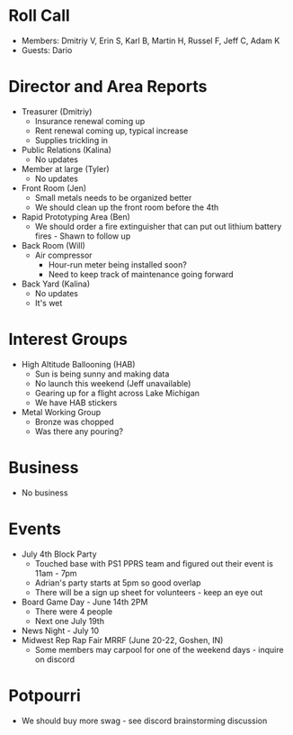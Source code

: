 # Roll Call
- Members: Dmitriy V, Erin S, Karl B, Martin H, Russel F, Jeff C, Adam K
- Guests: Dario

# Director and Area Reports

- Treasurer (Dmitriy)
  - Insurance renewal coming up
  - Rent renewal coming up, typical increase
  - Supplies trickling in
- Public Relations (Kalina)
  - No updates
- Member at large (Tyler)
  - No updates
- Front Room (Jen)
  - Small metals needs to be organized better
  - We should clean up the front room before the 4th
- Rapid Prototyping Area (Ben)
  - We should order a fire extinguisher that can put out lithium battery fires - Shawn to follow up
- Back Room (Will)
  - Air compressor
    - Hour-run meter being installed soon?
    - Need to keep track of maintenance going forward 
- Back Yard (Kalina)
  - No updates
  - It's wet

# Interest Groups

- High Altitude Ballooning (HAB)
  - Sun is being sunny and making data
  - No launch this weekend (Jeff unavailable)
  - Gearing up for a flight across Lake Michigan
  - We have HAB stickers
- Metal Working Group
  - Bronze was chopped
  - Was there any pouring?

# Business

- No business

# Events

- July 4th Block Party
  - Touched base with PS1 PPRS team and figured out their event is 11am - 7pm
  - Adrian's party starts at 5pm so good overlap
  - There will be a sign up sheet for volunteers - keep an eye out
- Board Game Day - June 14th 2PM
  - There were 4 people
  - Next one July 19th
- News Night - July 10
- Midwest Rep Rap Fair MRRF (June 20-22, Goshen, IN)
  - Some members may carpool for one of the weekend days - inquire on discord

# Potpourri 
  - We should buy more swag - see discord brainstorming discussion
